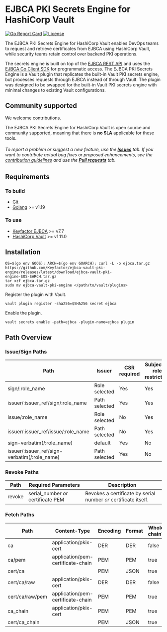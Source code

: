 # EJBCA PKI Secrets Engine for HashiCorp Vault

[![Go Report Card](https://goreportcard.com/badge/github.com/Keyfactor/ejbca-k8s-csr-signer)](https://goreportcard.com/report/github.com/Keyfactor/ejbca-k8s-csr-signer)
[![License](https://img.shields.io/badge/License-Apache%202.0-blue.svg)](https://img.shields.io/badge/License-Apache%202.0-blue.svg)

The EJBCA PKI Secrets Engine for HashiCorp Vault enables DevOps teams to request and retrieve certificates 
from EJBCA using HashiCorp Vault, while security teams retain control over backend PKI operations.

The secrets engine is built on top of the [EJBCA REST API](https://doc.primekey.com/ejbca/ejbca-operations/ejbca-ca-concept-guide/protocols/ejbca-rest-interface) 
and uses the [EJBCA Go Client SDK](https://github.com/Keyfactor/ejbca-go-client-sdk) for programmatic access.
The EJBCA PKI Secrets Engine is a Vault plugin that replicates the built-in Vault PKI secrets engine, but processes
requests through EJBCA instead of through Vault. The plugin was designed to be swapped for the built-in Vault PKI secrets engine
with minimal changes to existing Vault configurations.

## Community supported
We welcome contributions.

The EJBCA PKI Secrets Engine for HashiCorp Vault is open source and community supported, meaning that there is **no SLA** applicable for these tools.

###### To report a problem or suggest a new feature, use the **[Issues](../../issues)** tab. If you want to contribute actual bug fixes or proposed enhancements, see the [contribution guidelines](https://github.com/Keyfactor/ejbca-k8s-csr-signer/blob/main/CONTRIBUTING.md) and use the **[Pull requests](../../pulls)** tab.

## Requirements
### To build
* [Git](https://git-scm.com/)
* [Golang](https://golang.org/) >= v1.19

### To use
* [Keyfactor EJBCA](https://www.keyfactor.com/products/ejbca-enterprise/) >= v7.7
* [HashiCorp Vault](https://www.vaultproject.io/) >= v1.11.0

## Installation
```shell
OS=$(go env GOOS); ARCH=$(go env GOARCH); curl -L -o ejbca.tar.gz https://github.com/Keyfactor/ejbca-vault-pki-engine/releases/latest/download/ejbca-vault-pki-engine-$OS-$ARCH.tar.gz
tar xzf ejbca.tar.gz
sudo mv ejbca-vault-pki-engine </path/to/vault/plugins>
```

Register the plugin with Vault.
```shell
vault plugin register -sha256=$SHA256 secret ejbca
```

Enable the plugin.
```shell
vault secrets enable -path=ejbca -plugin-name=ejbca plugin
```

## Path Overview
### Issue/Sign Paths
| Path                                          | Issuer        | CSR required | Subject to role restriction |
|-----------------------------------------------|---------------|--------------|-----------------------------|
| sign/:role_name                               | Role selected | Yes          | Yes                         |
| issuer/:issuer_ref/sign/:role_name            | Path selected | Yes          | Yes                         |
| issue/:role_name                              | Role selected | No           | Yes                         |
| issuer/:issuer_ref/issue/:role_name           | Path selected | No           | Yes                         |
| sign-verbatim(/:role_name)                    | default       | Yes          | No                          |
| issuer/:issuer_ref/sign-verbatim(/:role_name) | Path selected | Yes          | No                          |

### Revoke Paths
| Path   | Required Parameters                | Description                                                     |
|--------|------------------------------------|-----------------------------------------------------------------|
| revoke | serial_number _or_ certificate PEM | Revokes a certificate by serial number _or_ certificate itself. |

### Fetch Paths
| Path            | Content-Type                      | Encoding | Format | Whole chain? |
|-----------------|-----------------------------------|----------|--------|--------------|
| ca              | application/pkix-cert             | DER      | DER    | false        |
| ca/pem          | application/pem-certificate-chain | PEM      | PEM    | true         |
| cert/ca         | <none>                            | PEM      | JSON   | true         |
| cert/ca/raw     | application/pkix-cert             | DER      | DER    | false        |
| cert/ca/raw/pem | application/pem-certificate-chain | PEM      | PEM    | true         |
| ca_chain        | application/pkix-cert             | PEM      | PEM    | true         |
| cert/ca_chain   | <none>                            | PEM      | JSON   | true         |